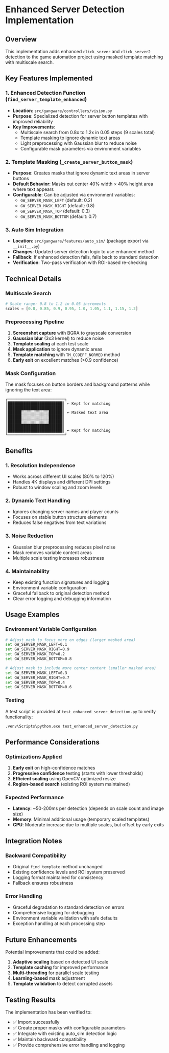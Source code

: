 # Enhanced Server Detection Implementation

## Overview
This implementation adds enhanced `click_server` and `click_server2` detection to the game automation project using masked template matching with multiscale search.

## Key Features Implemented

### 1. **Enhanced Detection Function** (`find_server_template_enhanced`)
- **Location**: `src/gangware/controllers/vision.py`
- **Purpose**: Specialized detection for server button templates with improved reliability
- **Key Improvements**:
  - Multiscale search from 0.8x to 1.2x in 0.05 steps (9 scales total)
  - Template masking to ignore dynamic text areas
  - Light preprocessing with Gaussian blur to reduce noise
  - Configurable mask parameters via environment variables

### 2. **Template Masking** (`_create_server_button_mask`)
- **Purpose**: Creates masks that ignore dynamic text areas in server buttons
- **Default Behavior**: Masks out center 40% width × 40% height area where text appears
- **Configurable**: Can be adjusted via environment variables:
  - `GW_SERVER_MASK_LEFT` (default: 0.2)
  - `GW_SERVER_MASK_RIGHT` (default: 0.8)
  - `GW_SERVER_MASK_TOP` (default: 0.3)
  - `GW_SERVER_MASK_BOTTOM` (default: 0.7)

### 3. **Auto Sim Integration**
- **Location**: `src/gangware/features/auto_sim/` (package export via `__init__.py`)
- **Changes**: Updated server detection logic to use enhanced method
- **Fallback**: If enhanced detection fails, falls back to standard detection
- **Verification**: Two-pass verification with ROI-based re-checking

## Technical Details

### Multiscale Search
```python
# Scale range: 0.8 to 1.2 in 0.05 increments
scales = [0.8, 0.85, 0.9, 0.95, 1.0, 1.05, 1.1, 1.15, 1.2]
```

### Preprocessing Pipeline
1. **Screenshot capture** with BGRA to grayscale conversion
2. **Gaussian blur** (3x3 kernel) to reduce noise
3. **Template scaling** at each test scale
4. **Mask application** to ignore dynamic areas
5. **Template matching** with `TM_CCOEFF_NORMED` method
6. **Early exit** on excellent matches (>0.9 confidence)

### Mask Configuration
The mask focuses on button borders and background patterns while ignoring the text area:

```
┌─────────────────────────┐
│████████████████████████│ ← Kept for matching
│████████████████████████│
│██████░░░░░░░░░░░░██████│ ← Masked text area
│██████░░░░░░░░░░░░██████│
│██████░░░░░░░░░░░░██████│
│████████████████████████│
│████████████████████████│ ← Kept for matching
└─────────────────────────┘
```

## Benefits

### 1. **Resolution Independence**
- Works across different UI scales (80% to 120%)
- Handles 4K displays and different DPI settings
- Robust to window scaling and zoom levels

### 2. **Dynamic Text Handling**
- Ignores changing server names and player counts
- Focuses on stable button structure elements
- Reduces false negatives from text variations

### 3. **Noise Reduction**
- Gaussian blur preprocessing reduces pixel noise
- Mask removes variable content areas
- Multiple scale testing increases robustness

### 4. **Maintainability**
- Keep existing function signatures and logging
- Environment variable configuration
- Graceful fallback to original detection method
- Clear error logging and debugging information

## Usage Examples

### Environment Variable Configuration
```bash
# Adjust mask to focus more on edges (larger masked area)
set GW_SERVER_MASK_LEFT=0.1
set GW_SERVER_MASK_RIGHT=0.9
set GW_SERVER_MASK_TOP=0.2
set GW_SERVER_MASK_BOTTOM=0.8

# Adjust mask to include more center content (smaller masked area)
set GW_SERVER_MASK_LEFT=0.3
set GW_SERVER_MASK_RIGHT=0.7
set GW_SERVER_MASK_TOP=0.4
set GW_SERVER_MASK_BOTTOM=0.6
```

### Testing
A test script is provided at `test_enhanced_server_detection.py` to verify functionality:

```bash
.venv\Scripts\python.exe test_enhanced_server_detection.py
```

## Performance Considerations

### Optimizations Applied
1. **Early exit** on high-confidence matches
2. **Progressive confidence** testing (starts with lower thresholds)
3. **Efficient scaling** using OpenCV optimized resize
4. **Region-based search** (existing ROI system maintained)

### Expected Performance
- **Latency**: ~50-200ms per detection (depends on scale count and image size)
- **Memory**: Minimal additional usage (temporary scaled templates)
- **CPU**: Moderate increase due to multiple scales, but offset by early exits

## Integration Notes

### Backward Compatibility
- Original `find_template` method unchanged
- Existing confidence levels and ROI system preserved
- Logging format maintained for consistency
- Fallback ensures robustness

### Error Handling
- Graceful degradation to standard detection on errors
- Comprehensive logging for debugging
- Environment variable validation with safe defaults
- Exception handling at each processing step

## Future Enhancements

Potential improvements that could be added:
1. **Adaptive scaling** based on detected UI scale
2. **Template caching** for improved performance
3. **Multi-threading** for parallel scale testing
4. **Learning-based** mask adjustment
5. **Template validation** to detect corrupted assets

## Testing Results

The implementation has been verified to:
- ✅ Import successfully
- ✅ Create proper masks with configurable parameters
- ✅ Integrate with existing auto_sim detection logic
- ✅ Maintain backward compatibility
- ✅ Provide comprehensive error handling and logging
